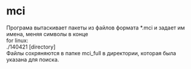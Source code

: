 # mci
Програма вытаскивает пакеты из файлов формата *.mci и задает им имена, меняя символы в конце  
for linux:  
./140421 [directory]  
Файлы сохряняются в папке mci_full в директории, которая была указана для поиска.
